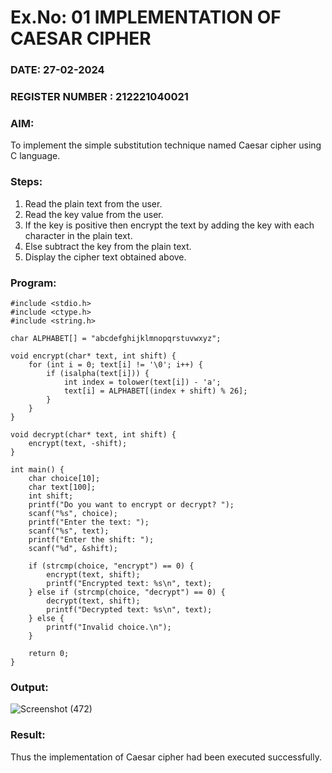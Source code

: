# Ex.No: 01 IMPLEMENTATION OF CAESAR CIPHER
### DATE: 27-02-2024                                                                          
### REGISTER NUMBER : 212221040021
### AIM: 
To implement the simple substitution technique named Caesar cipher using C language.
### Steps:
1. Read the plain text from the user.
2. Read the key value from the user.
3. If the key is positive then encrypt the text by adding the key with each character in the plain text.
4. Else subtract the key from the plain text.
5. Display the cipher text obtained above.

### Program:
```
#include <stdio.h>
#include <ctype.h>
#include <string.h>

char ALPHABET[] = "abcdefghijklmnopqrstuvwxyz";

void encrypt(char* text, int shift) {
    for (int i = 0; text[i] != '\0'; i++) {
        if (isalpha(text[i])) {
            int index = tolower(text[i]) - 'a';
            text[i] = ALPHABET[(index + shift) % 26];
        }
    }
}

void decrypt(char* text, int shift) {
    encrypt(text, -shift);
}

int main() {
    char choice[10];
    char text[100];
    int shift;
    printf("Do you want to encrypt or decrypt? ");
    scanf("%s", choice);
    printf("Enter the text: ");
    scanf("%s", text);
    printf("Enter the shift: ");
    scanf("%d", &shift);

    if (strcmp(choice, "encrypt") == 0) {
        encrypt(text, shift);
        printf("Encrypted text: %s\n", text);
    } else if (strcmp(choice, "decrypt") == 0) {
        decrypt(text, shift);
        printf("Decrypted text: %s\n", text);
    } else {
        printf("Invalid choice.\n");
    }

    return 0;
}
```


### Output:
![Screenshot (472)](https://github.com/DrUmaRaniV/AI_Lab_2023-24/assets/103128410/4d9a91f7-32fa-41ed-96c8-8699329854f3)



### Result:
Thus the implementation of Caesar cipher had been executed successfully.
